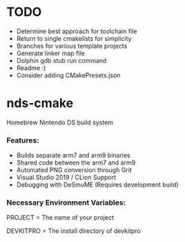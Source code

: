 # TODO
- Determine best approach for toolchain file
- Return to single cmakelists for simplicity
- Branches for various template projects
- Generate linker map file
- Dolphin gdb stub run command
- Readme :)
- Consider adding CMakePresets.json

# nds-cmake
Homebrew Nintendo DS build system

### Features:
- Builds separate arm7 and arm9 binaries
- Shared code between the arm7 and arm9
- Automated PNG conversion through Grit
- Visual Studio 2019 / CLion Support
- Debugging with DeSmuME (Requires development build)

### Necessary Environment Variables:
PROJECT = The name of your project

DEVKITPRO = The install directory of devkitpro
